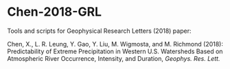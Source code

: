 # Chen-2018-GRL
Tools and scripts for Geophysical Research Letters (2018) paper:

Chen, X., L. R. Leung, Y. Gao, Y. Liu, M. Wigmosta, and M. Richmond (2018): Predictability of Extreme Precipitation in Western U.S. Watersheds Based on Atmospheric River Occurrence, Intensity, and Duration, *Geophys. Res. Lett.*
